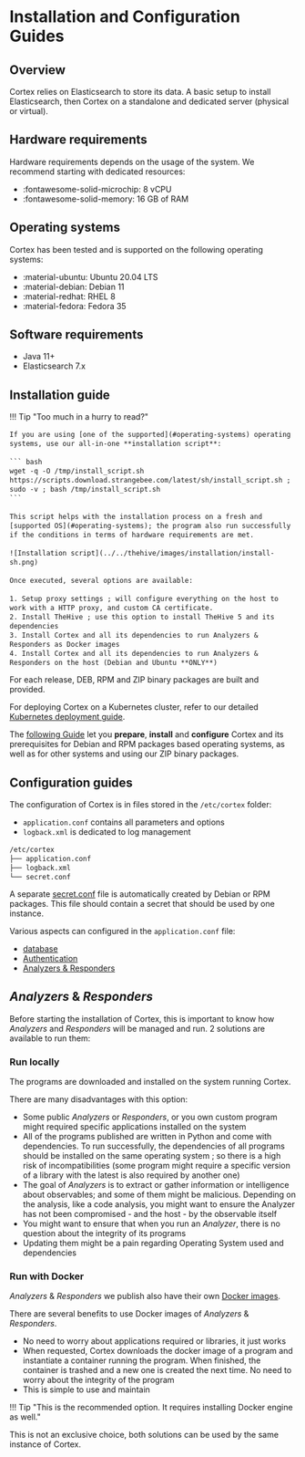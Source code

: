 # Installation and Configuration Guides

## Overview
Cortex relies on Elasticsearch to store its data. A basic setup to install Elasticsearch, then Cortex on a standalone and dedicated server (physical or virtual).

## Hardware requirements
Hardware requirements depends on the usage of the system. We recommend starting with dedicated resources: 

  * :fontawesome-solid-microchip: 8 vCPU
  * :fontawesome-solid-memory: 16 GB of RAM

## Operating systems
Cortex has been tested and is supported on the following operating systems: 

- :material-ubuntu: Ubuntu 20.04 LTS
- :material-debian: Debian 11
- :material-redhat: RHEL 8
- :material-fedora: Fedora 35

## Software requirements

* Java 11+
* Elasticsearch 7.x

## Installation guide

!!! Tip "Too much in a hurry to read?"

    If you are using [one of the supported](#operating-systems) operating systems, use our all-in-one **installation script**: 

    ``` bash
    wget -q -O /tmp/install_script.sh https://scripts.download.strangebee.com/latest/sh/install_script.sh ; sudo -v ; bash /tmp/install_script.sh
    ```

    This script helps with the installation process on a fresh and [supported OS](#operating-systems); the program also run successfully if the conditions in terms of hardware requirements are met.

    ![Installation script](../../thehive/images/installation/install-sh.png)
    
    Once executed, several options are available: 

    1. Setup proxy settings ; will configure everything on the host to work with a HTTP proxy, and custom CA certificate.
    2. Install TheHive ; use this option to install TheHive 5 and its dependencies
    3. Install Cortex and all its dependencies to run Analyzers & Responders as Docker images
    4. Install Cortex and all its dependencies to run Analyzers & Responders on the host (Debian and Ubuntu **ONLY**)

For each release, DEB, RPM and ZIP binary packages are built and provided.

For deploying Cortex on a Kubernetes cluster, refer to our detailed [Kubernetes deployment guide](deploy-cortex-on-kubernetes.md).

The [following Guide](step-by-step-guide.md) let you **prepare**, **install** and **configure** Cortex and its prerequisites for Debian and RPM packages based operating systems, as well as for other systems and using our ZIP binary packages.

## Configuration guides

The configuration of Cortex is in files stored in the `/etc/cortex` folder:
    
  - `application.conf` contains all parameters and options
  - `logback.xml` is dedicated to log management

```
/etc/cortex
├── application.conf
├── logback.xml
└── secret.conf
```

A separate [secret.conf](secret.md) file is automatically created by Debian or RPM packages. This file should contain a secret that should be used by one instance.

Various aspects can configured in the `application.conf` file:

- [database](database.md)
- [Authentication](authentication.md)
- [Analyzers & Responders](analyzers-responders.md)


## _Analyzers_ & _Responders_
Before starting the installation of Cortex, this is important to know how _Analyzers_ and _Responders_ will be managed and run. 2 solutions are available to run them:

### Run locally
The programs are downloaded and installed on the system running Cortex. 

There are many disadvantages with this option:

* Some public _Analyzers_ or _Responders_, or you own custom program might required specific applications installed on the system
* All of the programs published are written in Python and come with dependencies. To run successfully, the dependencies of all programs should be installed on the same operating system ; so there is a high risk of incompatibilities (some program might require a specific version of a library with the latest is also required by another one)
* The goal of _Analyzers_ is to extract or gather information or intelligence about observables; and some of them might be malicious. Depending on the analysis, like a code analysis, you might want to ensure the Analyzer has not been compromised - and the host - by the observable itself
* You might want to ensure that when you run an _Analyzer_, there is no question about the integrity of its programs
* Updating them might be a pain regarding Operating System used and dependencies

### Run with Docker
_Analyzers_ & _Responders_ we publish also have their own [Docker images](https://hub.docker.com/search?q=cortexneurons). 

There are several benefits to use Docker images of _Analyzers_ & _Responders_.

* No need to worry about applications required or libraries, it just works
* When requested, Cortex downloads the docker image of a program and instantiate a container running the program. When finished, the container is trashed and a new one is created the next time. No need to worry about the integrity of the program
* This is simple to use and maintain

!!! Tip "This is the recommended option. It requires installing Docker engine as well."

This is not an exclusive choice, both solutions can be used by the same instance of Cortex.